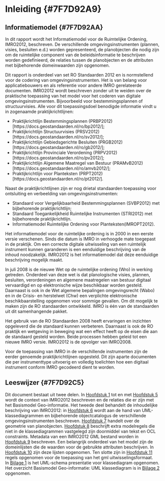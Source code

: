 # Inleiding {#7F7D92A9}

## Informatiemodel {#7F7D92AA}

In dit rapport wordt het Informatiemodel voor de Ruimtelijke Ordening, IMRO2012, beschreven. De verschillende omgevingsinstrumenten (plannen, visies, besluiten e.d.) worden gepresenteerd, de planobjecten die nodig zijn om de ruimtelijke component van de beleidsinformatie te beschrijven worden gedefinieerd, de relaties tussen de planobjecten en de attributen met bijbehorende domeinwaarden zijn opgenomen.

Dit rapport is onderdeel van set RO Standaarden 2012 en is normstellend voor de codering van omgevingsinstrumenten. Het is van belang voor applicatiebouwers en als referentie voor andere IMRO gerelateerde documenten. IMRO2012 wordt beschreven zonder uit te weiden over de praktische toepassing van het model voor het coderen van digitale omgevingsinstrumenten. Bijvoorbeeld voor bestemmingsplannen of structuurvisies. Alle voor dit toepassingsdoel benodigde informatie vindt u in zogenaamde praktijkrichtlijnen:<br/>
<ul><li>Praktijkrichtlijn Bestemmingsplannen (PRBP2012) [https://docs.geostandaarden.nl/ro/bp2012/];</li>
<li>Praktijkrichtlijn Structuurvisies (PRSV2012) [https://docs.geostandaarden.nl/ro/sv2012/];</li>
<li>Praktijkrichtlijn Gebiedsgerichte Besluiten (PRGB2012) [https://docs.geostandaarden.nl/ro/gb2012/];</li>
<li>Praktijkrichtlijn Provinciale Verordening (PRPV2012) [https://docs.geostandaarden.nl/ro/pv2012/];</li>
<li>Praktijkrichtlijn Algemene Maatregel van Bestuur (PRAMvB2012) [https://docs.geostandaarden.nl/ro/amvb2012/];</li>
<li>Praktijkrichtlijn voor Planteksten (PRPT2012) [https://docs.geostandaarden.nl/ro/pt2012/].</li>
</ul>

Naast de praktijkrichtlijnen zijn er nog drietal standaarden toepassing voor ontsluiting en verbeelding van omgevingsinstrumenten:<br/>
<ul><li>Standaard voor Vergelijkbaarheid Bestemmingsplannen (SVBP2012) met bijbehorende praktijkrichtlijn;</li>
<li>Standaard Toegankelijkheid Ruimtelijke Instrumenten (STRI2012) met bijbehorende praktijkrichtlijn.</li>
<li>Informatiemodel Ruimtelijke Ordening voor Planteksten(IMROPT2012).</li>
</ul>

Het informatiemodel voor de ruimtelijke ordening is in 2000 in een eerste versie verschenen. Sinds die datum is IMRO in verhoogde mate toegepast in de praktijk. Om een correcte digitale uitwisseling van een ruimtelijk instrument kunnen garanderen is een eenduidige beschrijving van de inhoud noodzakelijk. IMRO2012 is het informatiemodel dat deze eenduidige beschrijving mogelijk maakt.

In juli 2008 is de nieuwe Wet op de ruimtelijke ordening (Wro) in werking getreden. Onderdeel van deze wet is dat planologische visies, plannen, besluiten, verordeningen en algemene maatregelen van bestuur digitaal vervaardigd en op elektronische wijze beschikbaar worden gesteld. Daarnaast is ook in de Wet algemene bepalingen omgevingsrecht (Wabo) en in de Crisis- en herstelwet (Chw) een verplichte elektronische beschikbaarstelling opgenomen voor sommige gevallen. Om dit mogelijk te maken zijn de RO standaarden ontwikkeld. IMRO is één van de standaarden uit dit samenhangende pakket.

Het gebruik van de RO Standaarden 2008 heeft ervaringen en inzichten opgeleverd die de standaard kunnen verbeteren. Daarnaast is ook de RO praktijk en wetgeving in beweging wat een effect heeft op de eisen die aan de standaard gesteld worden. Beide processen hebben geleid tot een nieuwe IMRO versie. IMRO2012 is de opvolger van IMRO2008.

Voor de toepassing van IMRO in de verschillende instrumenten zijn de eerder genoemde praktijkrichtlijnen opgesteld. Dit zijn aparte documenten die per instrumenttype uitvoerig en volledig toelichten hoe een digitaal instrument conform IMRO gecodeerd dient te worden.

## Leeswijzer {#7F7D92C5}

Dit document bestaat uit twee delen. In <a href='#7F7D92A9'>Hoofdstuk 1</a> tot en met <a href='#48DDA048'>Hoofdstuk 5</a> wordt de context van IMRO2012 beschreven en de relaties die er zijn met het Basismodel Geo-informatie. Het tweede deel behandelt de inhoudelijke beschrijving van IMRO2012: in <a href='#06474D64'>Hoofdstuk 6</a> wordt aan de hand van UML-klassediagrammen en bijbehorende objectcatalogus de verschillende omgevingsinstrumenten beschreven. <a href='#1139BF9A'>Hoofdstuk 7</a> handelt over de geometrie van planobjecten. <a href='#1B9B615D'>Hoofdstuk 8</a> beschrijft extra modelregels die niet in de klassediagrammen vastgelegd zijn doormiddel van tekst en OCL constraints. Metadata van een IMRO2012 GML bestand worden in <a href='#5B919E61'>Hoofdstuk 9</a> beschreven. Een belangrijk onderdeel van het model zijn de domeinlijsten die de waarden voor de gebruikte attributen beschrijven. In <a href='#090B956C'>Hoofdstuk 10</a> zijn deze lijsten opgenomen. Ten slotte zijn in <a href='#7F7DAEBA'>Hoofdstuk 11</a> regels opgenomen voor de toepassing van het gml uitwisselingsformaat.<br/>
In <a href='#7F7DAF04'>Bijlage 1</a> is het UML-schema presentatie voor klassediagram opgenomen. Het overzicht Basismodel Geo-informatie: UML klassediagram is in <a href='#7F7DAF40'>Bijlage 2</a> opgenomen.

